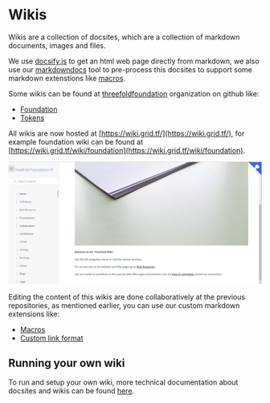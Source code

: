 # Wikis

Wikis are a collection of docsites, which are a collection of markdown documents, images and files.

We use [docsify.js](https://docsify.js.org/) to get an html web page directly from markdown, we also use our [markdowndocs](https://github.com/threefoldtech/jumpscaleX_libs/tree/development/JumpscaleLibs/tools/markdowndocs) tool to pre-process this docsites to support some markdown extenstions like [macros](macro/README.md).


Some wikis can be found at [threefoldfoundation](https://github.com/threefoldfoundation) organization on github like:
* [Foundation](https://github.com/threefoldfoundation/info_foundation)
* [Tokens](https://github.com/threefoldfoundation/info_tokens)

All wikis are now hosted at [https://wiki.grid.tf/](https://wiki.grid.tf/), for example foundation wiki can be found at [https://wiki.grid.tf/wiki/foundation](https://wiki.grid.tf/wiki/foundation).

![wiki.png](images/wiki.png)

Editing the content of this wikis are done collaboratively at the previous repositories, as mentioned earlier, you can use our custom markdown extensions like:

* [Macros](macro/README.md)
* [Custom link format](links.md)

## Running your own wiki
To run and setup your own wiki, more technical documentation about docsites and wikis can be found [here](tech/README.md).
